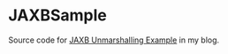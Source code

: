 # JAXBSample

Source code for <a href="http://thodorisbais.blogspot.gr/2015/07/1.html" target="_blank">JAXB Unmarshalling Example</a> in my blog.
